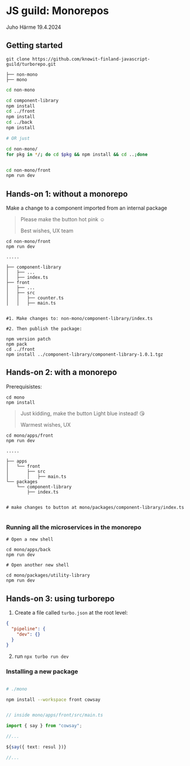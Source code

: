 # JS guild: Monorepos

Juho Härme 19.4.2024

## Getting started

`git clone https://github.com/knowit-finland-javascript-guild/turborepo.git`


```
├── non-mono
├── mono

```

```bash
cd non-mono

cd component-library
npm install
cd ../front
npm install
cd ../back
npm install

# OR just

cd non-mono/
for pkg in */; do cd $pkg && npm install && cd ..;done

```

```bash

cd non-mono/front
npm run dev

```

## Hands-on 1: without a monorepo

Make a change to a component imported from an internal package

> Please make the button hot pink ☺️
>
> Best wishes,
> UX team

```
cd non-mono/front
npm run dev

.....

├── component-library
│   ├── ...
│   ├── index.ts
├── front
│   ├── ...
│   ├── src
│   │   ├── counter.ts
│   │   ├── main.ts

```

```

#1. Make changes to: non-mono/component-library/index.ts

#2. Then publish the package:

npm version patch
npm pack
cd ../front
npm install ../component-library/component-library-1.0.1.tgz

```

## Hands-on 2: with a monorepo

Prerequisistes:

```
cd mono
npm install

```

> Just kidding, make the button Light blue instead! 😘
>
> Warmest wishes,
> UX

```
cd mono/apps/front
npm run dev

.....

├── apps
│   └── front
│       ├── src
│       │   ├── main.ts
└── packages
    └── component-library
        ├── index.ts

```

```

# make changes to button at mono/packages/component-library/index.ts


```

### Running all the microservices in the monorepo


```
# Open a new shell

cd mono/apps/back
npm run dev

```


```
# Open another new shell

cd mono/packages/utility-library
npm run dev

```


## Hands-on 3: using turborepo



1. Create a file called `turbo.json` at the root level:

```json
{
  "pipeline": {
    "dev": {}
  }
}

```

2. run `npx turbo run dev`


### Installing a new package


```bash

# ./mono

npm install --workspace front cowsay


```

```ts

// inside mono/apps/front/src/main.ts

import { say } from "cowsay";

//...

${say({ text: resul })}

//...

```


